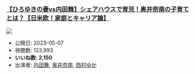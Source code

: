 ### [【ひろゆきの妻vs内田舞】シェアハウスで育児！奥井奈南の子育てとは？【日米欧！家庭とキャリア論】](https://www.youtube.com/watch?v=1B4C0wc2PLY)
[![](https://img.youtube.com/vi/1B4C0wc2PLY/sddefault.jpg)](https://www.youtube.com/watch?v=1B4C0wc2PLY)
-   公開日: 2023-05-07
-   視聴数: 123,993
-   **いいね数: 2,150**
-   出演者: [内田舞](/rehacq_fan/people/内田舞 "wikilink"), [奥井奈南](/rehacq_fan/people/奥井奈南 "wikilink"), [西村ゆか](/rehacq_fan/people/西村ゆか "wikilink")
